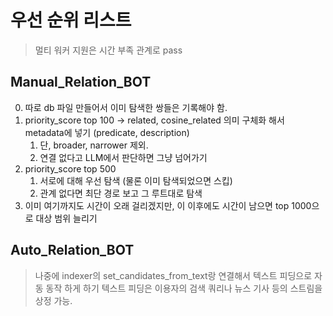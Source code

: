 # 우선 순위 리스트

> 멀티 워커 지원은 시간 부족 관계로 pass

## Manual_Relation_BOT

0. 따로 db 파일 만들어서 이미 탐색한 쌍들은 기록해야 함.
1. priority_score top 100 -> related, cosine_related 의미 구체화 해서 metadata에 넣기 (predicate, description)
   1. 단, broader, narrower 제외.
   2. 연결 없다고 LLM에서 판단하면 그냥 넘어가기
2. priority_score top 500
   1. 서로에 대해 우선 탐색 (물론 이미 탐색되었으면 스킵)
   2. 관계 없다면 최단 경로 보고 그 루트대로 탐색
3. 이미 여기까지도 시간이 오래 걸리겠지만, 이 이후에도 시간이 남으면 top 1000으로 대상 범위 늘리기

## Auto_Relation_BOT

> 나중에 indexer의 set_candidates_from_text랑 연결해서 텍스트 피딩으로 자동 동작 하게 하기
> 텍스트 피딩은 이용자의 검색 쿼리나 뉴스 기사 등의 스트림을 상정 가능.
